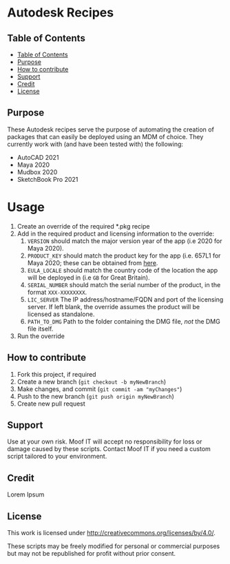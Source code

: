 # Autodesk Recipes

## Table of Contents

- [Table of Contents](#table-of-contents)
- [Purpose](#purpose)
- [How to contribute](#how-to-contribute)
- [Support](#support)
- [Credit](#credit)
- [License](#license)

## Purpose

These Autodesk recipes serve the purpose of automating the creation of packages that can easily be deployed using an MDM of choice. They currently work with (and have been tested with) the following:

* AutoCAD 2021
* Maya 2020
* Mudbox 2020
* SketchBook Pro 2021

# Usage

1. Create an override of the required *.pkg recipe
2. Add in the required product and licensing information to the override:
    1. `VERSION` should match the major version year of the app (i.e 2020 for Maya 2020).
    2. `PRODUCT_KEY` should match the product key for the app (i.e. 657L1 for Maya 2020; these can be obtained from [here](https://knowledge.autodesk.com/customer-service/download-install/activate/find-serial-number-product-key/product-key-look)</string>.
    3. `EULA_LOCALE` should match the country code of the location the app will be deployed in (i.e `GB` for Great Britain).
    4. `SERIAL_NUMBER` should match the serial number of the product, in the format `XXX-XXXXXXXX`.
    5. `LIC_SERVER` The IP address/hostname/FQDN and port of the licensing server. If left blank, the override assumes the product will be licensed as standalone.
    6. `PATH_TO_DMG` Path to the folder containing the DMG file, _not_ the DMG file itself.
3. Run the override

## How to contribute

1. Fork this project, if required
2. Create a new branch (`git checkout -b myNewBranch`)
3. Make changes, and commit (`git commit -am "myChanges"`)
4. Push to the new branch (`git push origin myNewBranch`)
5. Create new pull request

## Support

Use at your own risk. Moof IT will accept no responsibility for loss or damage caused by these scripts. Contact Moof IT if you need a custom script tailored to your environment.

## Credit

Lorem Ipsum

## License

This work is licensed under http://creativecommons.org/licenses/by/4.0/.

These scripts may be freely modified for personal or commercial purposes but may not be republished for profit without prior consent.
